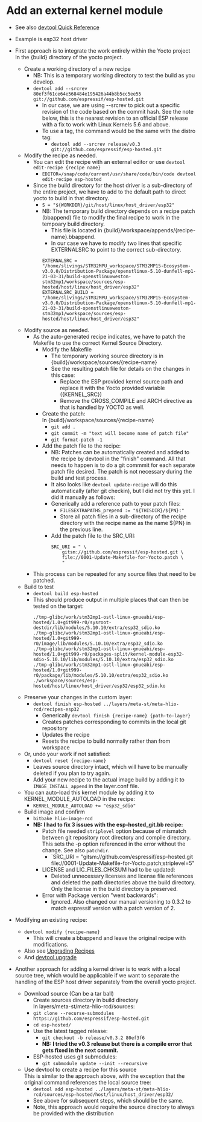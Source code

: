 # Add an external kernel module
- See also [devtool Quick Reference](http://docs.yoctoproject.org/3.1.10/ref-manual/ref-devtool-reference.html?highlight=src_uri%20git%20tag)
- Example is esp32 host driver
- First approach is to integrate the work entirely within the Yocto project  
In the {build} directory of the yocto project.
  - Create a working directory of a new recipe
    - NB: This is a temporary working directory to test the build as you develop.
    - `devtool add --srcrev 80ef3f61ce64e568484e195426a44b8b5cc5ee55 git://github.com/espressif/esp-hosted.git`
      - In our case, we are using --srcrev to pick out a specific revision of the code based on the commit hash. See the note below, this is the nearest revision to an official ESP release with a fix to work with Linux Kernels 5.6 and above.
      - To use a tag, the command would be the same with the distro tag:
        - `devtool add --srcrev release/v0.3 git://github.com/espressif/esp-hosted.git`
  - Modify the recipe as needed.
    - You can edit the recipe with an external editor or use `devtool edit-recipe {recipe name}`
      - `EDITOR=/snap/code/current/usr/share/code/bin/code devtool edit-recipe esp-hosted`
    - Since the build directory for the host driver is a sub-directory of the entire project, we have to add to the default path to direct yocto to build in that directory.
      - `S = "${WORKDIR}/git/host/linux/host_driver/esp32"`
      - NB: The temporary build directory depends on a recipe patch (bbappend) file to modify the final recipe to work in the tempoary build directory.
        - This file is located in {build}/workspace/appends/{recipe-name}.bbappend.
        - In our case we have to modify two lines that specific EXTERNALSRC to point to the correct sub-directory.
        ```
        EXTERNALSRC = "/home/slivings/STM32MPU_workspace/STM32MP15-Ecosystem-v3.0.0/Distribution-Package/openstlinux-5.10-dunfell-mp1-21-03-31/build-openstlinuxweston-stm32mp1/workspace/sources/esp-hosted/host/linux/host_driver/esp32"
        EXTERNALSRC_BUILD = "/home/slivings/STM32MPU_workspace/STM32MP15-Ecosystem-v3.0.0/Distribution-Package/openstlinux-5.10-dunfell-mp1-21-03-31/build-openstlinuxweston-stm32mp1/workspace/sources/esp-hosted/host/linux/host_driver/esp32"
        ```
  - Modify source as needed.
    - As the auto-generated recipe indicates, we have to patch the Makefile to use the correct Kernel Source Directory.
      - Modify the Makefile
        - The temporary working source directory is in {build}/workspace/sources/{recipe-name}
        - See the resulting patch file for details on the changes in this case:
          - Replace the ESP provided kernel source path and replace it with the Yocto provided variable ({KERNEL_SRC})
          - Remove the CROSS_COMPILE and ARCH directive as that is handled by YOCTO as well.
      - Create the patch:  
      In {build}/workspace/sources/{recipe-name}
        - `git add .`
        - `git commit -m "text will become name of patch file"`
        - `git format-patch -1`
      - Add the patch file to the recipe:
        - NB: Patches can be automatically created and added to the recipe by devtool in the "finish" command. All that needs to happen is to do a git commmit for each separate patch file desired. The patch is not necessary during the build and test process.
        - It also looks like `devtool update-recipe` will do this automatically (after git checkin), but I did not try this yet. I did it manually as follows:
        - Generically add a reference path to your patch files:
          - `FILESEXTRAPATHS_prepend := "${THISDIR}/${PN}:"`
          - Store all patch files in a sub-directory of the recipe directory with the recipe name as the name ${PN} in the previous line.
        - Add the patch file to the SRC_URI:
          ```
          SRC_URI = " \
              gitsm://github.com/espressif/esp-hosted.git \
              file://0001-Update-Makefile-for-Yocto.patch \
              "
          ```
    - This process can be repeated for any source files that need to be patched.
  - Build to test
    - `devtool build esp-hosted`
    - This should produce output in multiple places that can then be tested on the target:
      ```
      ./tmp-glibc/work/stm32mp1-ostl-linux-gnueabi/esp-hosted/1.0+git999-r0/sysroot-destdir/lib/modules/5.10.10/extra/esp32_sdio.ko
      ./tmp-glibc/work/stm32mp1-ostl-linux-gnueabi/esp-hosted/1.0+git999-r0/image/lib/modules/5.10.10/extra/esp32_sdio.ko
      ./tmp-glibc/work/stm32mp1-ostl-linux-gnueabi/esp-hosted/1.0+git999-r0/packages-split/kernel-module-esp32-sdio-5.10.10/lib/modules/5.10.10/extra/esp32_sdio.ko
      ./tmp-glibc/work/stm32mp1-ostl-linux-gnueabi/esp-hosted/1.0+git999-r0/package/lib/modules/5.10.10/extra/esp32_sdio.ko
      ./workspace/sources/esp-hosted/host/linux/host_driver/esp32/esp32_sdio.ko
      ```
  - Preserve your changes in the custom layer:
    - `devtool finish esp-hosted ../layers/meta-st/meta-hlio-rcd/recipes-esp32`
      - Generically `devtool finish {recipe-name} {path-to-layer}`
      - Creates patches corresponding to commits in the local git repository
      - Updates the recipe
      - Resets the recipe to build normally rather than from workspace
  - Or, undo your work if not satisfied:
    - `devtool reset {recipe-name}`
    - Leaves source directory intact, which will have to be manually deleted if you plan to try again.
    - Add your new recipe to the actual image build by adding it to `IMAGE_INSTALL_append` in the layer.conf file.
  - You can auto-load this kernel module by adding it to KERNEL_MODULE_AUTOLOAD in the recipe:
    - `KERNEL_MODULE_AUTOLOAD += "esp32_sdio"`
  - Build image and confirm
    - `bitbake hlio-image-rcd`
    - **NB: I had to fix 3 issues with the esp-hosted_git.bb recipe:**
      - Patch file needed `striplevel` option because of mismatch between git repository root directory and compile directory. This sets the -p option referenced in the error without the change. See also `patchdir`.
        - `SRC_URI = "gitsm://github.com/espressif/esp-hosted.git \
          file://0001-Update-Makefile-for-Yocto.patch;striplevel=5"
      - LICENSE and LIC_FILES_CHKSUM had to be updated:
        - Deleted unnecessary licenses and license file references and deleted the path directories above the build directory. Only the license in the build directory is preserved.
      - Error with Package version "went backwards":
        - Ignored. Also changed our manual versioning to 0.3.2 to match espressif version with a patch version of 2.

- Modifying an existing recipe:
  - `devtool modify {recipe-name}`
    - This will create a bbappend and leave the original recipe with modifications.
  - Also see [Upgrading Recipes](http://docs.yoctoproject.org/3.1.10/dev-manual/dev-manual-common-tasks.html#upgrading-recipes)
  - And [devtool upgrade](http://docs.yoctoproject.org/3.1.10/sdk-manual/sdk-extensible.html#use-devtool-upgrade-to-create-a-version-of-the-recipe-that-supports-a-newer-version-of-the-software)

- Another approach for adding a kernel driver is to work with a local source tree, which would be applicable if we want to separate the handling of the ESP host driver separately from the overall yocto project.
  - Download source (Can be a tar ball)
    - Create sources directory in build directory  
    In layers/meta-st/meta-hlio-rcd/sources:
    - `git clone --recurse-submodules https://github.com/espressif/esp-hosted.git`
    - `cd esp-hosted/`
    - Use the latest tagged release:
      - `git checkout -b release/v0.3.2 80ef3f6`
      - __NB: I tried the v0.3 release but there is a compile error that gets fixed in the next commit.__
    - ESP-hosted uses git submodules:
      - `git submodule update --init --recursive`
  - Use devtool to create a recipe for this source  
    This is similar to the approach above, with the exception that the original command references the local source tree:
    - `devtool add esp-hosted ../layers/meta-st/meta-hlio-rcd/sources/esp-hosted/host/linux/host_driver/esp32/`
    - See above for subsequent steps, which should be the same.
    - Note, this approach would require the source directory to always be provided with the distribution
